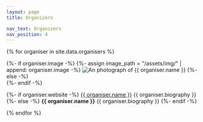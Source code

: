 ```yaml
---
layout: page
title: Organizers

nav_text: Organizers
nav_position: 4
---
```



{% for organiser in site.data.organisers %}
<div class="d-flex my-5">
  <div class="flex-shrink-0">
		{%- if organiser.image -%}
		{%- assign image_path = "/assets/img/" | append: organiser.image -%}
    <img src="{{ image_path | relative_url }}" alt="An photograph of {{ organiser.name }}" title="{{ organiser.name }}" class="organiser-image rounded">
		{%- else -%}
		<div class="d-block organiser-image"></div>
		{%- endif -%}
  </div>
  <div class="flex-grow-1 ms-md-5 ms-3">
    <p>
			{%- if organiser.website -%}
			<a href="{{ organiser.website }}" title="Visit {{ organiser.name }}'s website">{{ organiser.name }}</a> {{ organiser.biography }}
			{%- else -%}
			<strong>{{ organiser.name }}</strong> {{ organiser.biography }}
			{%- endif -%}
		</p>
  </div>
</div>
{% endfor %}